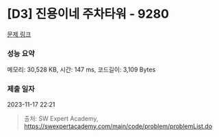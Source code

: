 # [D3] 진용이네 주차타워 - 9280 

[문제 링크](https://swexpertacademy.com/main/code/problem/problemDetail.do?contestProbId=AW9j74FacD0DFAUY) 

### 성능 요약

메모리: 30,528 KB, 시간: 147 ms, 코드길이: 3,109 Bytes

### 제출 일자

2023-11-17 22:21



> 출처: SW Expert Academy, https://swexpertacademy.com/main/code/problem/problemList.do